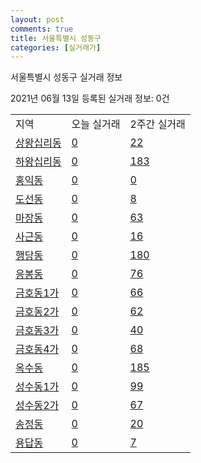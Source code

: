 ```yaml
---
layout: post
comments: true
title: 서울특별시 성동구
categories: [실거래가]
---
```


서울특별시 성동구 실거래 정보

2021년 06월 13일 등록된 실거래 정보: 0건


<table class="sortable">
  <tr>
    <td>지역</td>
    <td>오늘 실거래</td>
    <td>2주간 실거래</td>
  </tr>

  
  <tr class="item">
    <td><a href="1120010100.html">상왕십리동</a></td>
    <td><a href="1120010100.html">0</a></td>
    <td><a href="1120010100.html">22</a></td>
  </tr>
    

  <tr class="item">
    <td><a href="1120010200.html">하왕십리동</a></td>
    <td><a href="1120010200.html">0</a></td>
    <td><a href="1120010200.html">183</a></td>
  </tr>
    

  <tr class="item">
    <td><a href="1120010300.html">홍익동</a></td>
    <td><a href="1120010300.html">0</a></td>
    <td><a href="1120010300.html">0</a></td>
  </tr>
    

  <tr class="item">
    <td><a href="1120010400.html">도선동</a></td>
    <td><a href="1120010400.html">0</a></td>
    <td><a href="1120010400.html">8</a></td>
  </tr>
    

  <tr class="item">
    <td><a href="1120010500.html">마장동</a></td>
    <td><a href="1120010500.html">0</a></td>
    <td><a href="1120010500.html">63</a></td>
  </tr>
    

  <tr class="item">
    <td><a href="1120010600.html">사근동</a></td>
    <td><a href="1120010600.html">0</a></td>
    <td><a href="1120010600.html">16</a></td>
  </tr>
    

  <tr class="item">
    <td><a href="1120010700.html">행당동</a></td>
    <td><a href="1120010700.html">0</a></td>
    <td><a href="1120010700.html">180</a></td>
  </tr>
    

  <tr class="item">
    <td><a href="1120010800.html">응봉동</a></td>
    <td><a href="1120010800.html">0</a></td>
    <td><a href="1120010800.html">76</a></td>
  </tr>
    

  <tr class="item">
    <td><a href="1120010900.html">금호동1가</a></td>
    <td><a href="1120010900.html">0</a></td>
    <td><a href="1120010900.html">66</a></td>
  </tr>
    

  <tr class="item">
    <td><a href="1120011000.html">금호동2가</a></td>
    <td><a href="1120011000.html">0</a></td>
    <td><a href="1120011000.html">62</a></td>
  </tr>
    

  <tr class="item">
    <td><a href="1120011100.html">금호동3가</a></td>
    <td><a href="1120011100.html">0</a></td>
    <td><a href="1120011100.html">40</a></td>
  </tr>
    

  <tr class="item">
    <td><a href="1120011200.html">금호동4가</a></td>
    <td><a href="1120011200.html">0</a></td>
    <td><a href="1120011200.html">68</a></td>
  </tr>
    

  <tr class="item">
    <td><a href="1120011300.html">옥수동</a></td>
    <td><a href="1120011300.html">0</a></td>
    <td><a href="1120011300.html">185</a></td>
  </tr>
    

  <tr class="item">
    <td><a href="1120011400.html">성수동1가</a></td>
    <td><a href="1120011400.html">0</a></td>
    <td><a href="1120011400.html">99</a></td>
  </tr>
    

  <tr class="item">
    <td><a href="1120011500.html">성수동2가</a></td>
    <td><a href="1120011500.html">0</a></td>
    <td><a href="1120011500.html">67</a></td>
  </tr>
    

  <tr class="item">
    <td><a href="1120011800.html">송정동</a></td>
    <td><a href="1120011800.html">0</a></td>
    <td><a href="1120011800.html">20</a></td>
  </tr>
    

  <tr class="item">
    <td><a href="1120012200.html">용답동</a></td>
    <td><a href="1120012200.html">0</a></td>
    <td><a href="1120012200.html">7</a></td>
  </tr>
    


</table>
    